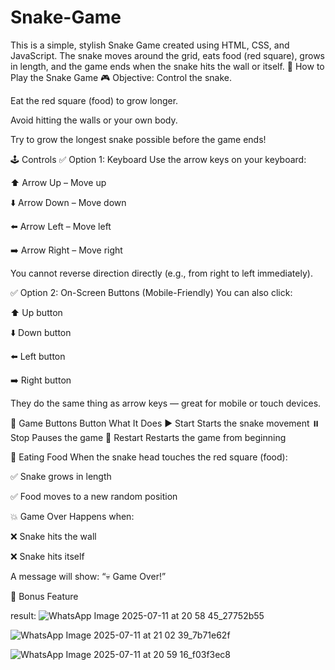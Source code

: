 # Snake-Game
This is a simple, stylish Snake Game created using HTML, CSS, and JavaScript. The snake moves around the grid, eats food (red square), grows in length, and the game ends when the snake hits the wall or itself.
🐍 How to Play the Snake Game
🎮 Objective:
Control the snake.

Eat the red square (food) to grow longer.

Avoid hitting the walls or your own body.

Try to grow the longest snake possible before the game ends!

🕹️ Controls
✅ Option 1: Keyboard
Use the arrow keys on your keyboard:

⬆️ Arrow Up – Move up

⬇️ Arrow Down – Move down

⬅️ Arrow Left – Move left

➡️ Arrow Right – Move right

You cannot reverse direction directly (e.g., from right to left immediately).

✅ Option 2: On-Screen Buttons (Mobile-Friendly)
You can also click:

⬆️ Up button

⬇️ Down button

⬅️ Left button

➡️ Right button

They do the same thing as arrow keys — great for mobile or touch devices.

🧠 Game Buttons
Button	What It Does
▶️ Start	Starts the snake movement
⏸️ Stop	Pauses the game
🔁 Restart	Restarts the game from beginning

🍎 Eating Food
When the snake head touches the red square (food):

✅ Snake grows in length

✅ Food moves to a new random position

💥 Game Over
Happens when:

❌ Snake hits the wall

❌ Snake hits itself

A message will show: “💀 Game Over!”

🎨 Bonus Feature

result:
![WhatsApp Image 2025-07-11 at 20 58 45_27752b55](https://github.com/user-attachments/assets/9d284f4a-3b79-4c08-a1f5-49b3294ce77a)

![WhatsApp Image 2025-07-11 at 21 02 39_7b71e62f](https://github.com/user-attachments/assets/1f0ba774-bc70-4a46-ad20-a1737fc1eea7)

![WhatsApp Image 2025-07-11 at 20 59 16_f03f3ec8](https://github.com/user-attachments/assets/b1a23861-57e6-4721-bc20-ce9fae1a0432)



